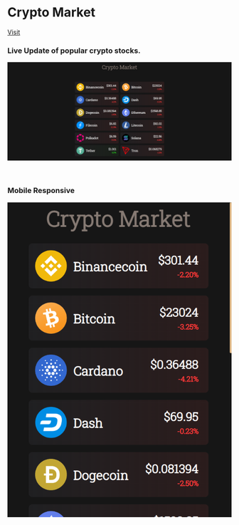 # Crypto Market

<a href="https://soumya-khanda-crypto-app.netlify.app/">Visit</a>

### Live Update of popular crypto stocks.

<p align="center">
    <img src="./images/ss1.png">
</p>

<br>

### Mobile Responsive

<p align="center">
    <img src="./images/ss2.png">
</p>
